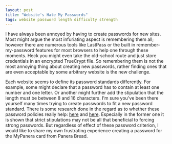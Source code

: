 ```yaml
---
layout: post
title: "Website's Hate My Passwords"
tags: website password length difficulty strength
---
```


I have always been annoyed by having to create passwords for new sites.
Most might argue the most infuriating aspect is remembering them all; however
there are numerous tools like LastPass or the built in remember-my-password
features for most browsers to help one through these moments. Heck you might even
take the old-school route and just store credentials in an encrypted TrueCrypt
file. So remembering them is not the most annoying thing about creating new
passwords, rather finding ones that are even acceptable by some arbitrary
website is the new challenge.

Each website seems to define its password standards differently.  For example,
some might declare that a password has to contain at least one number and one
letter.  Or another might further add the stipulation that the length must be
between 8 and 16 characters. I'm sure you've been there yourself many times trying to
create passwords to fit a new password standard.  There is some research done in
the regard as to whether these password policies really help: 
[here](http://www.cl.cam.ac.uk/~rja14/shb10/angela2.pdf) and
[here](http://users.ece.cmu.edu/~mmazurek/papers/chi2011_passwords_people.pdf).
Especially in the former one it is shown that strict stipulations may not be all
that beneficial to forcing strong passwords. But regardless of effect of these
password criterion, I would like to share my own frustrating experience creating
a password for the MyPanera card from Panera Bread.


